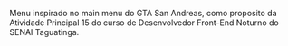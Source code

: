 Menu inspirado no main menu do GTA San Andreas, como proposito da Atividade Principal 15 do curso de Desenvolvedor Front-End Noturno do SENAI Taguatinga.